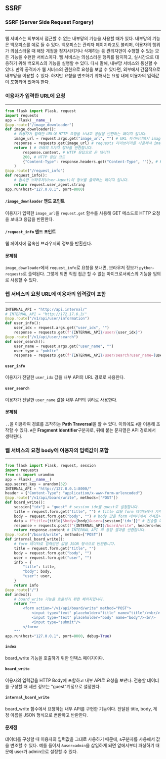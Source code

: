 ## SSRF
### SSRF (Server Side Request Forgery)
---
웹 서비스는 외부에서 접근할 수 없는 내부망의 기능을 사용할 때가 있다. 내부망의 기능은 백오피스를 예로 들 수 있다. 백오피스는 관리자 페이지라고도 불리며, 이용자의 행위가 의심스러울 때 해당 계정을 정지시키거나 삭제하는 등 관리자만이 수행할 수 있는 모든 기능을 수현한 서비스이다. 웹 서비스는 의심스러운 행위를 탐지하고, 실시간으로 대응하기 위해 백오피스의 기능을 실행할 수 있다. 다시 말해, 내부망 서비스와 통신할 수 있다. 만약 공격자가 웹 서비스의 권한으로 요청을 보낼 수 있다면, 외부에서 간접적으로 내부망을 이용할 수 있다. 하지만 요청을 변조하기 위해서는 요청 내에 이용자의 입력값이 포함되어 있어야 한다.
### 이용자가 입력한 URL에 요청
---
```py
from flask import Flask, request
import requests
app = Flask(__name__)
@app.route("/image_downloader")
def image_downloader():
    # 이용자가 입력한 URL에 HTTP 요청을 보내고 응답을 반환하는 페이지 입니다.
    image_url = request.args.get("image_url", "") # URL 파라미터에서 image_url 값을 가져옵니다.
    response = requests.get(image_url) # requests 라이브러리를 사용해서 image_url URL에 HTTP GET 메소드 요청을 보내고 결과를 response에 저장합니다.
    return ( # 아래의 3가지 정보를 반환합니다.
        response.content, # HTTP 응답으로 온 데이터
        200, # HTTP 응답 코드
        {"Content-Type": response.headers.get("Content-Type", "")}, # HTTP 응답으로 온 헤더 중 Content-Type(응답 내용의 타입)
    )
@app.route("/request_info")
def request_info():
    # 접속한 브라우저(User-Agent)의 정보를 출력하는 페이지 입니다.
    return request.user_agent.string
app.run(host="127.0.0.1", port=8000)
```
#### `/image_downloader` 엔드 포인트
이용자가 입력한 `image_url`을 `request.get` 함수를 사용해 GET 메소드로 HTTP 요청을 보내고 응답을 반환한다.
#### `/request_info` 엔드 포인트
웹 페이지에 접속한 브라우저의 정보를 반환한다. 
#### 문제점
`image_downloader`에서 `request_info`로 요청을 보내면, 브라우저 정보가 `python-requests`로  출력된다. 그렇게 되면 직접 접근 할 수 없는 마이크로서비스의 기능을 임의로 사용할 수 있다.
### 웹 서비스의 요청 URL에 이용자의 입력값이 포함
---
```py
INTERNAL_API = "http://api.internal/"
# INTERNAL_API = "http://172.17.0.3/"
@app.route("/v1/api/user/information")
def user_info():
	user_idx = request.args.get("user_idx", "")
	response = requests.get(f"{INTERNAL_API}/user/{user_idx}")
@app.route("/v1/api/user/search")
def user_search():
	user_name = request.args.get("user_name", "")
	user_type = "public"
	response = requests.get(f"{INTERNAL_API}/user/search?user_name={user_name}&user_type={user_type}")
```
#### `user_info`
이용자가 전달한 `user_idx` 값을 내부 API의 URL 경로로 사용한다.
#### `user_search`
이용자가 전달한 `user_name` 값을 내부 API의 쿼리로 사용한다.
#### 문제점
`..`을 이용하여 경로를 조작하는 **Path Traversal**을 할 수 있다. 이외에도 `#`을 이용해 조작할 수 있다. `#`은 **Fragment Identifier**구분자로, 뒤에 붙는 문자열은 API 경로에서 생략된다.
### 웹 서비스의 요청 body에 이용자의 입력값이 포함
---
```py
from flask import Flask, request, session
import requests
from os import urandom
app = Flask(__name__)
app.secret_key = urandom(32)
INTERNAL_API = "http://127.0.0.1:8000/"
header = {"Content-Type": "application/x-www-form-urlencoded"}
@app.route("/v1/api/board/write", methods=["POST"])
def board_write():
    session["idx"] = "guest" # session idx를 guest로 설정합니다.
    title = request.form.get("title", "") # title 값을 form 데이터에서 가져옵니다.
    body = request.form.get("body", "") # body 값을 form 데이터에서 가져옵니다.
    data = f"title={title}&body={body}&user={session['idx']}" # 전송할 데이터를 구성합니다.
    response = requests.post(f"{INTERNAL_API}/board/write", headers=header, data=data) # INTERNAL API 에 이용자가 입력한 값을 HTTP BODY 데이터로 사용해서 요청합니다.
    return response.content # INTERNAL API 의 응답 결과를 반환합니다.
@app.route("/board/write", methods=["POST"])
def internal_board_write():
    # form 데이터로 입력받은 값을 JSON 형식으로 반환합니다.
    title = request.form.get("title", "")
    body = request.form.get("body", "")
    user = request.form.get("user", "")
    info = {
        "title": title,
        "body": body,
        "user": user,
    }
    return info
@app.route("/")
def index():
    # board_write 기능을 호출하기 위한 페이지입니다.
    return """
        <form action="/v1/api/board/write" method="POST">
            <input type="text" placeholder="title" name="title"/><br/>
            <input type="text" placeholder="body" name="body"/><br/>
            <input type="submit"/>
        </form>
    """
app.run(host="127.0.0.1", port=8000, debug=True)
```
#### `index`
board_write 기능을 호출하기 위한 인덱스 페이지이다.
#### `board_write`
이용자의 입력값을 HTTP Body에 포함하고 내부 API로 요청을 보낸다. 전송할 데이터를 구성할 때 세션 정보는 "guest"계정으로 설정한다.
#### `internal_board_write`
board_write 함수에서 요청하는 내부 API를 구현한 기능이다. 전달된 title, body, 계정 이름을 JSON 형식으로 변환하고 반환한다.
#### 문제점
데이터를 구성할 때 이용자의 입력값을 그대로 사용하기 때문에, `&`구분자를 사용해서 값을 변조할 수 있다. 예를 들어서 `&user=admin`을 삽입하게 되면 앞에서부터 파싱하기 때문에 user가 admin으로 설정할 수 있다.